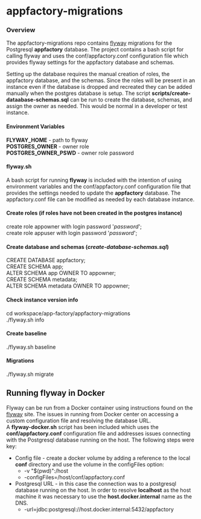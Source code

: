 # appfactory-migrations

### Overview
The appfactory-migrations repo contains [flyway](https://flywaydb.org/ "Flyway link") migrations for the 
Postgresql __appfactory__ database.  The project contains a bash script for calling flyway and uses the 
conf/appfactory.conf configuration file which provides flyway settings for the appfactory database and schemas.

Setting up the database requires the manual creation of roles, the appfactory database, and the schemas.  Since the roles
will be present in an instance even if the database is dropped and recreated they can be added manually when the postgres
database is setup.  The script __scripts/create-dataabase-schemas.sql__ can be run to create the database, schemas, and 
assign the owner as needed.  This would be normal in a developer or test instance.

#### Environment Variables
__FLYWAY_HOME__ - path to flyway  
__POSTGRES_OWNER__ - owner role  
__POSTGRES_OWNER_PSWD__ - owner role password  

#### flyway.sh
A bash script for running __flyway__ is included with the intention of using environment variables and the 
conf/appfactory.conf configuration file that provides the settings needed to update the __appfactory__ database.  The
appfactory.conf file can be modified as needed by each database instance.

#### Create roles (if roles have not been created in the postgres instance)
create role appowner with login password '*password*';  
create role appuser with login password '*password*';

#### Create database and schemas (*create-database-schemas.sql*)
CREATE DATABASE appfactory;  
CREATE SCHEMA app;  
ALTER SCHEMA app OWNER TO appowner;  
CREATE SCHEMA metadata;  
ALTER SCHEMA metadata OWNER TO appowner;

#### Check instance version info
cd workspace/app-factory/appfactory-migrations  
./flyway.sh info    

#### Create baseline
./flyway.sh baseline

#### Migrations
./flyway.sh migrate

## Running __flyway__ in Docker
Flyway can be run from a Docker container using instructions found on the [flyway](https://flywaydb.org/ "Flyway link") 
site.  The issues in running from Docker center on accessing a custom configuration file and resolving the database URL.  
A __flyway-docker.sh__ script has been included which uses the __conf/appfactory.conf__ configuration file and addresses
issues connecting with the Postgresql database running on the host.  The following steps were key:
* Config file - create a docker volume by adding a reference to the local __conf__ directory and use the volume in the
configFiles option:
  * -v "$(pwd)":/host
  * -configFiles=/host/conf/appfactory.conf
* Postgresql URL - in this case the connection was to a postgresql database running on the host.  In order to resolve 
__localhost__ as the host machine it was necessary to use the __host.docker.internal__ name as the DNS.
  * -url=jdbc:postgresql://host.docker.internal:5432/appfactory
